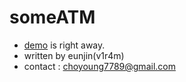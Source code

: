 # someATM
* [demo](https://eunjin1.pythonanywhere.com/) is right away.
* written by eunjin(v1r4m)
* contact : choyoung7789@gmail.com